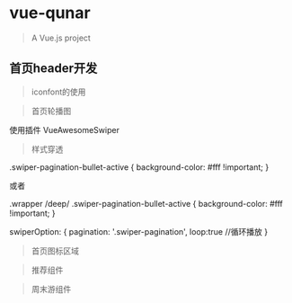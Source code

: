# vue-qunar

> A Vue.js project

## 首页header开发
>iconfont的使用

>首页轮播图

使用插件 VueAwesomeSwiper

>样式穿透

.swiper-pagination-bullet-active {
    background-color: #fff !important;
  }


或者

.wrapper /deep/ .swiper-pagination-bullet-active {
    background-color: #fff !important;
  }
  
swiperOption: {
                pagination: '.swiper-pagination',
                loop:true //循环播放
               }

>首页图标区域

>推荐组件

>周末游组件
